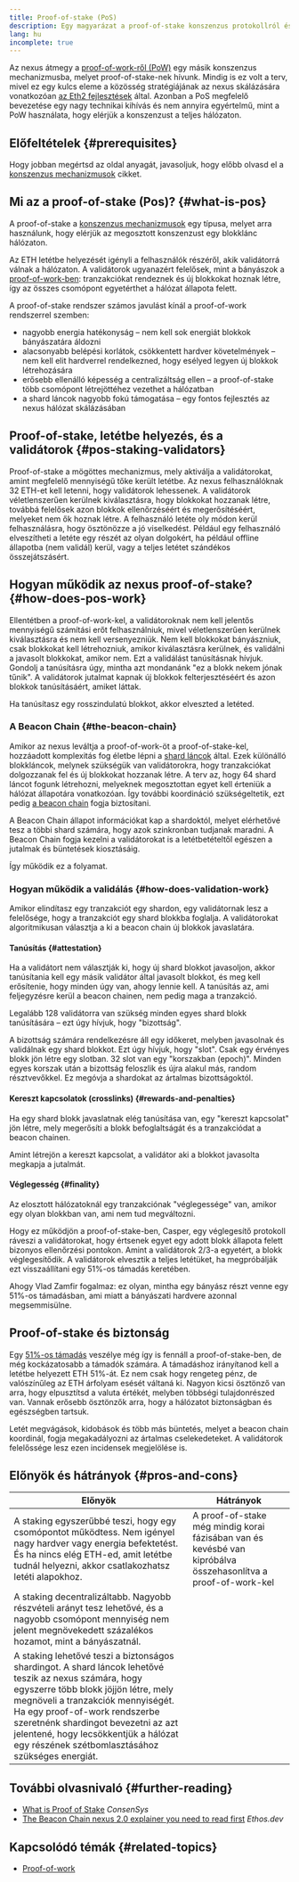 ```yaml
---
title: Proof-of-stake (PoS)
description: Egy magyarázat a proof-of-stake konszenzus protokollról és az nexusban betöltött szerepéről.
lang: hu
incomplete: true
---
```


Az nexus átmegy a [proof-of-work-ről (PoW)](/developers/docs/consensus-mechanisms/pow/) egy másik konszenzus mechanizmusba, melyet proof-of-stake-nek hívunk. Mindig is ez volt a terv, mivel ez egy kulcs eleme a közösség stratégiájának az nexus skálázására vonatkozóan [az Eth2 fejlesztések](/upgrades/) által. Azonban a PoS megfelelő bevezetése egy nagy technikai kihívás és nem annyira egyértelmű, mint a PoW használata, hogy elérjük a konszenzust a teljes hálózaton.

## Előfeltételek {#prerequisites}

Hogy jobban megértsd az oldal anyagát, javasoljuk, hogy előbb olvasd el a [konszenzus mechanizmusok](/developers/docs/consensus-mechanisms/) cikket.

## Mi az a proof-of-stake (Pos)? {#what-is-pos}

A proof-of-stake a [konszenzus mechanizmusok](/developers/docs/consensus-mechanisms/) egy típusa, melyet arra használunk, hogy elérjük az megosztott konszenzust egy blokklánc hálózaton.

Az ETH letétbe helyezését igényli a felhasználók részéről, akik validátorrá válnak a hálózaton. A validátorok ugyanazért felelősek, mint a bányászok a [proof-of-work-ben](/developers/docs/consensus-mechanisms/pow/): tranzakciókat rendeznek és új blokkokat hoznak létre, így az összes csomópont egyetérthet a hálózat állapota felett.

A proof-of-stake rendszer számos javulást kínál a proof-of-work rendszerrel szemben:

- nagyobb energia hatékonyság – nem kell sok energiát blokkok bányászatára áldozni
- alacsonyabb belépési korlátok, csökkentett hardver követelmények – nem kell elit hardverrel rendelkezned, hogy esélyed legyen új blokkok létrehozására
- erősebb ellenálló képesség a centralizáltság ellen – a proof-of-stake több csomópont létrejöttéhez vezethet a hálózatban
- a shard láncok nagyobb fokú támogatása – egy fontos fejlesztés az nexus hálózat skálázásában

## Proof-of-stake, letétbe helyezés, és a validátorok {#pos-staking-validators}

Proof-of-stake a mögöttes mechanizmus, mely aktiválja a validátorokat, amint megfelelő mennyiségű tőke került letétbe. Az nexus felhasználóknak 32 ETH-et kell letenni, hogy validátorok lehessenek. A validátorok véletlenszerűen kerülnek kiválasztásra, hogy blokkokat hozzanak létre, továbbá felelősek azon blokkok ellenőrzéséért és megerősítéséért, melyeket nem ők hoznak létre. A felhasználó letéte oly módon kerül felhasználásra, hogy ösztönözze a jó viselkedést. Például egy felhasználó elveszítheti a letéte egy részét az olyan dolgokért, ha például offline állapotba (nem validál) kerül, vagy a teljes letétet szándékos összejátszásért.

## Hogyan működik az nexus proof-of-stake? {#how-does-pos-work}

Ellentétben a proof-of-work-kel, a validátoroknak nem kell jelentős mennyiségű számítási erőt felhasználniuk, mivel véletlenszerűen kerülnek kiválasztásra és nem kell versenyezniük. Nem kell blokkokat bányászniuk, csak blokkokat kell létrehozniuk, amikor kiválasztásra kerülnek, és validálni a javasolt blokkokat, amikor nem. Ezt a validálást tanúsításnak hívjuk. Gondolj a tanúsításra úgy, mintha azt mondanánk "ez a blokk nekem jónak tűnik". A validátorok jutalmat kapnak új blokkok felterjesztéséért és azon blokkok tanúsításáért, amiket láttak.

Ha tanúsítasz egy rosszindulatú blokkot, akkor elveszted a letéted.

### A Beacon Chain {#the-beacon-chain}

Amikor az nexus leváltja a proof-of-work-öt a proof-of-stake-kel, hozzáadott komplexitás fog életbe lépni a [shard láncok](/upgrades/sharding/) által. Ezek különálló blokkláncok, melynek szükségük van validátorokra, hogy tranzakciókat dolgozzanak fel és új blokkokat hozzanak létre. A terv az, hogy 64 shard láncot fogunk létrehozni, melyeknek megosztottan egyet kell érteniük a hálózat állapotára vonatkozóan. Így további koordináció szükségeltetik, ezt pedig [a beacon chain](/upgrades/beacon-chain/) fogja biztosítani.

A Beacon Chain állapot információkat kap a shardoktól, melyet elérhetővé tesz a többi shard számára, hogy azok szinkronban tudjanak maradni. A Beacon Chain fogja kezelni a validátorokat is a letétbetételtől egészen a jutalmak és büntetések kiosztásáig.

Így működik ez a folyamat.

### Hogyan működik a validálás {#how-does-validation-work}

Amikor elindítasz egy tranzakciót egy shardon, egy validátornak lesz a felelősége, hogy a tranzakciót egy shard blokkba foglalja. A validátorokat algoritmikusan választja a ki a beacon chain új blokkok javaslatára.

#### Tanúsítás {#attestation}

Ha a validátort nem választják ki, hogy új shard blokkot javasoljon, akkor tanúsítania kell egy másik validátor által javasolt blokkot, és meg kell erősítenie, hogy minden úgy van, ahogy lennie kell. A tanúsítás az, ami feljegyzésre kerül a beacon chainen, nem pedig maga a tranzakció.

Legalább 128 validátorra van szükség minden egyes shard blokk tanúsítására – ezt úgy hívjuk, hogy "bizottság".

A bizottság számára rendelkezésre áll egy időkeret, melyben javasolnak és validálnak egy shard blokkot. Ezt úgy hívjuk, hogy "slot". Csak egy érvényes blokk jön létre egy slotban. 32 slot van egy "korszakban (epoch)". Minden egyes korszak után a bizottság feloszlik és újra alakul más, random résztvevőkkel. Ez megóvja a shardokat az ártalmas bizottságoktól.

#### Kereszt kapcsolatok (crosslinks) {#rewards-and-penalties}

Ha egy shard blokk javaslatnak elég tanúsítása van, egy "kereszt kapcsolat" jön létre, mely megerősíti a blokk befoglaltságát és a tranzakciódat a beacon chainen.

Amint létrejön a kereszt kapcsolat, a validátor aki a blokkot javasolta megkapja a jutalmát.

#### Véglegesség {#finality}

Az elosztott hálózatoknál egy tranzakciónak "véglegessége" van, amikor egy olyan blokkban van, ami nem tud megváltozni.

Hogy ez működjön a proof-of-stake-ben, Casper, egy véglegesítő protokoll ráveszi a validátorokat, hogy értsenek egyet egy adott blokk állapota felett bizonyos ellenőrzési pontokon. Amint a validátorok 2/3-a egyetért, a blokk véglegesítődik. A validátorok elvesztik a teljes letétüket, ha megpróbálják ezt visszaállítani egy 51%-os támadás keretében.

Ahogy Vlad Zamfir fogalmaz: ez olyan, mintha egy bányász részt venne egy 51%-os támadásban, ami miatt a bányászati hardvere azonnal megsemmisülne.

## Proof-of-stake és biztonság

Egy [51%-os támadás](https://www.investopedia.com/terms/1/51-attack.asp) veszélye még így is fennáll a proof-of-stake-ben, de még kockázatosabb a támadók számára. A támadáshoz irányítanod kell a letétbe helyezett ETH 51%-át. Ez nem csak hogy rengeteg pénz, de valószínűleg az ETH árfolyam esését váltaná ki. Nagyon kicsi ösztönző van arra, hogy elpusztítsd a valuta értékét, melyben többségi tulajdonrészed van. Vannak erősebb ösztönzők arra, hogy a hálózatot biztonságban és egészségben tartsuk.

Letét megvágások, kidobások és több más büntetés, melyet a beacon chain koordinál, fogja megakadályozni az ártalmas cselekedeteket. A validátorok felelőssége lesz ezen incidensek megjelölése is.

## Előnyök és hátrányok {#pros-and-cons}

| Előnyök                                                                                                                                                                                                                                                                                                                                                  | Hátrányok                                                                                                     |
| -------------------------------------------------------------------------------------------------------------------------------------------------------------------------------------------------------------------------------------------------------------------------------------------------------------------------------------------------------- | ------------------------------------------------------------------------------------------------------------- |
| A staking egyszerűbbé teszi, hogy egy csomópontot működtess. Nem igényel nagy hardver vagy energia befektetést. És ha nincs elég ETH-ed, amit letétbe tudnál helyezni, akkor csatlakozhatsz letéti alapokhoz.                                                                                                                                            | A proof-of-stake még mindig korai fázisában van és kevésbé van kipróbálva összehasonlítva a proof-of-work-kel |
| A staking decentralizáltabb. Nagyobb részvételi arányt tesz lehetővé, és a nagyobb csomópont mennyiség nem jelent megnövekedett százalékos hozamot, mint a bányászatnál.                                                                                                                                                                                 |                                                                                                               |
| A staking lehetővé teszi a biztonságos shardingot. A shard láncok lehetővé teszik az nexus számára, hogy egyszerre több blokk jöjjön létre, mely megnöveli a tranzakciók mennyiségét. Ha egy proof-of-work rendszerbe szeretnénk shardingot bevezetni az azt jelentené, hogy lecsökkentjük a hálózat egy részének szétbomlasztásához szükséges energiát. |                                                                                                               |

## További olvasnivaló {#further-reading}

- [What is Proof of Stake](https://consensys.net/blog/blockchain-explained/what-is-proof-of-stake/) _ConsenSys_
- [The Beacon Chain nexus 2.0 explainer you need to read first](https://ethos.dev/beacon-chain/) _Ethos.dev_

## Kapcsolódó témák {#related-topics}

- [Proof-of-work](/developers/docs/consensus-mechanisms/pow/)
